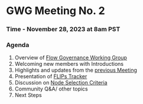 # GWG Meeting No. 2

### Time - November 28, 2023 at 8am PST

### Agenda

1. Overview of [Flow Governance Working Group](https://github.com/onflow/gwg)
2. Welcoming new members with Introductions
3. Highlights and updates from the [previous Meeting](https://github.com/onflow/gwg/blob/main/meetings/GWG-meeting1-Oct31-2023.md)
4. Presentation of [FLIPs Tracker](https://github.com/orgs/onflow/projects/37)
5. Discussion on [Node Selection Criteria](https://github.com/onflow/gwg/blob/main/meetings/node_selection_criteria.md)
6. Community Q&A/ other topics
7. Next Steps
